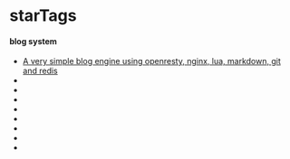 
starTags
=========

#### blog system
- [A very simple blog engine using openresty, nginx, lua, markdown, git and redis](https://github.com/torhve/LuaWeb)
- []()
- []()
- []()
- []()
- []()
- []()
- []()
- []()
